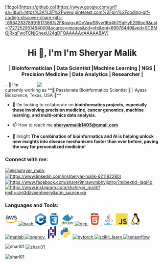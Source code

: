 ![logo]([https://github.co](https://www.google.com/url?sa=i&url=https%3A%2F%2Fwww.pinterest.com%2Fpin%2Fcoding-gif-coding-discover-share-gifs--858428378991517366%2F&psig=AOvVaw1lRyw1Kq4h7SgHyE299ocR&ust=1727252951454000&source=images&cd=vfe&opi=89978449&ved=0CBMQjRxqFwoTCNjGheeU24gDFQAAAAAdAAAAABAV)
<h1 align="center">Hi 👋, I'm I'm Sheryar Malik</h1>
<h3 align="center">| Bioinformatician | Data Scientist |Machine Learning | NGS | Precision Medicine | Data Analytics | Researcher |</h3>
<img align="right" width="400" src="https://www.google.com/url?sa=i&url=https%3A%2F%2Fwww.pinterest.com%2Fpin%2Fcoding-gif-coding-discover-share-gifs--858428378991517366%2F&psig=AOvVaw1lRyw1Kq4h7SgHyE299ocR&ust=1727252951454000&source=images&cd=vfe&opi=89978449&ved=0CBMQjRxqFwoTCNjGheeU24gDFQAAAAAdAAAAABAV">
- 🔭 I’m currently working as **🔬 Passionate Bioinformatics Scientist 🧬 | Ayass Bioscience, Texas, USA 🌟**

- 👯 I’m looking to collaborate on **bioinformatics projects, especially those involving precision medicine, cancer genomics, machine learning, and multi-omics data analysis.**

- 📫 How to reach me **sheryarmalik1403@gmail.com**

- 🚀 Insight **The combination of bioinformatics and AI is helping unlock new insights into disease mechanisms faster than ever before, paving the way for personalized medicine!**

<h3 align="left">Connect with me:</h3>
<p align="left">
<a href="https://twitter.com/@shahryer_malik" target="blank"><img align="center" src="https://raw.githubusercontent.com/rahuldkjain/github-profile-readme-generator/master/src/images/icons/Social/twitter.svg" alt="@shahryer_malik" height="30" width="40" /></a>
<a href="https://linkedin.com/in/https://www.linkedin.com/in/sheryar-malik-621182280/" target="blank"><img align="center" src="https://raw.githubusercontent.com/rahuldkjain/github-profile-readme-generator/master/src/images/icons/Social/linked-in-alt.svg" alt="https://www.linkedin.com/in/sheryar-malik-621182280/" height="30" width="40" /></a>
<a href="https://fb.com/https://www.facebook.com/share/9nrawvmbhvjjxtrp/?mibextid=lqqj4d" target="blank"><img align="center" src="https://raw.githubusercontent.com/rahuldkjain/github-profile-readme-generator/master/src/images/icons/Social/facebook.svg" alt="https://www.facebook.com/share/9nrawvmbhvjjxtrp/?mibextid=lqqj4d" height="30" width="40" /></a>
<a href="https://instagram.com/https://www.instagram.com/shahryer_malik?igsh=czg3dzyxenhnejjy&utm_source=qr" target="blank"><img align="center" src="https://raw.githubusercontent.com/rahuldkjain/github-profile-readme-generator/master/src/images/icons/Social/instagram.svg" alt="https://www.instagram.com/shahryer_malik?igsh=czg3dzyxenhnejjy&utm_source=qr" height="30" width="40" /></a>
</p>

<h3 align="left">Languages and Tools:</h3>
<p align="left"> <a href="https://aws.amazon.com" target="_blank" rel="noreferrer"> <img src="https://raw.githubusercontent.com/devicons/devicon/master/icons/amazonwebservices/amazonwebservices-original-wordmark.svg" alt="aws" width="40" height="40"/> </a> <a href="https://www.gnu.org/software/bash/" target="_blank" rel="noreferrer"> <img src="https://www.vectorlogo.zone/logos/gnu_bash/gnu_bash-icon.svg" alt="bash" width="40" height="40"/> </a> <a href="https://www.w3schools.com/cpp/" target="_blank" rel="noreferrer"> <img src="https://raw.githubusercontent.com/devicons/devicon/master/icons/cplusplus/cplusplus-original.svg" alt="cplusplus" width="40" height="40"/> </a> <a href="https://www.w3schools.com/css/" target="_blank" rel="noreferrer"> <img src="https://raw.githubusercontent.com/devicons/devicon/master/icons/css3/css3-original-wordmark.svg" alt="css3" width="40" height="40"/> </a> <a href="https://www.docker.com/" target="_blank" rel="noreferrer"> <img src="https://raw.githubusercontent.com/devicons/devicon/master/icons/docker/docker-original-wordmark.svg" alt="docker" width="40" height="40"/> </a> <a href="https://cloud.google.com" target="_blank" rel="noreferrer"> <img src="https://www.vectorlogo.zone/logos/google_cloud/google_cloud-icon.svg" alt="gcp" width="40" height="40"/> </a> <a href="https://www.w3.org/html/" target="_blank" rel="noreferrer"> <img src="https://raw.githubusercontent.com/devicons/devicon/master/icons/html5/html5-original-wordmark.svg" alt="html5" width="40" height="40"/> </a> <a href="https://www.java.com" target="_blank" rel="noreferrer"> <img src="https://raw.githubusercontent.com/devicons/devicon/master/icons/java/java-original.svg" alt="java" width="40" height="40"/> </a> <a href="https://developer.mozilla.org/en-US/docs/Web/JavaScript" target="_blank" rel="noreferrer"> <img src="https://raw.githubusercontent.com/devicons/devicon/master/icons/javascript/javascript-original.svg" alt="javascript" width="40" height="40"/> </a> <a href="https://www.linux.org/" target="_blank" rel="noreferrer"> <img src="https://raw.githubusercontent.com/devicons/devicon/master/icons/linux/linux-original.svg" alt="linux" width="40" height="40"/> </a> <a href="https://www.mathworks.com/" target="_blank" rel="noreferrer"> <img src="https://upload.wikimedia.org/wikipedia/commons/2/21/Matlab_Logo.png" alt="matlab" width="40" height="40"/> </a> <a href="https://opencv.org/" target="_blank" rel="noreferrer"> <img src="https://www.vectorlogo.zone/logos/opencv/opencv-icon.svg" alt="opencv" width="40" height="40"/> </a> <a href="https://pandas.pydata.org/" target="_blank" rel="noreferrer"> <img src="https://raw.githubusercontent.com/devicons/devicon/2ae2a900d2f041da66e950e4d48052658d850630/icons/pandas/pandas-original.svg" alt="pandas" width="40" height="40"/> </a> <a href="https://www.python.org" target="_blank" rel="noreferrer"> <img src="https://raw.githubusercontent.com/devicons/devicon/master/icons/python/python-original.svg" alt="python" width="40" height="40"/> </a> <a href="https://pytorch.org/" target="_blank" rel="noreferrer"> <img src="https://www.vectorlogo.zone/logos/pytorch/pytorch-icon.svg" alt="pytorch" width="40" height="40"/> </a> <a href="https://scikit-learn.org/" target="_blank" rel="noreferrer"> <img src="https://upload.wikimedia.org/wikipedia/commons/0/05/Scikit_learn_logo_small.svg" alt="scikit_learn" width="40" height="40"/> </a> <a href="https://www.tensorflow.org" target="_blank" rel="noreferrer"> <img src="https://www.vectorlogo.zone/logos/tensorflow/tensorflow-icon.svg" alt="tensorflow" width="40" height="40"/> </a> </p>

<p><img align="left" src="https://github-readme-stats.vercel.app/api/top-langs?username=shari01&show_icons=true&locale=en&layout=compact" alt="shari01" /></p>

<p>&nbsp;<img align="center" src="https://github-readme-stats.vercel.app/api?username=shari01&show_icons=true&locale=en" alt="shari01" /></p>

<p><img align="center" src="https://github-readme-streak-stats.herokuapp.com/?user=shari01&theme=default" alt="shari01" /></p>
